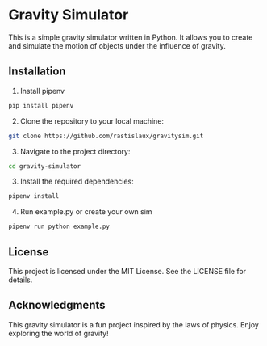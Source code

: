 # Gravity Simulator

This is a simple gravity simulator written in Python. It allows you to create and simulate the motion of objects under
the influence of gravity.

## Installation

1. Install pipenv

```bash
pip install pipenv
```

2. Clone the repository to your local machine:
```bash
git clone https://github.com/rastislaux/gravitysim.git
```
3. Navigate to the project directory:

```bash
cd gravity-simulator
```

3. Install the required dependencies:

```bash
pipenv install
```

4. Run example.py or create your own sim

```bash
pipenv run python example.py
```

## License

This project is licensed under the MIT License. See the LICENSE file for details.

## Acknowledgments

This gravity simulator is a fun project inspired by the laws of physics. Enjoy exploring the world of gravity!